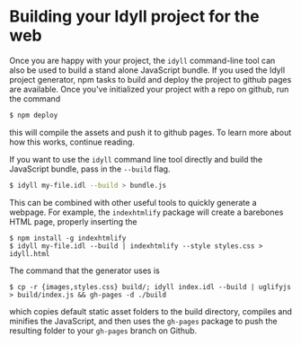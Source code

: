 
# Building your Idyll project for the web

Once you are happy with your project, the `idyll` command-line tool can also be used to 
build a stand alone JavaScript bundle. If you used the Idyll project generator, npm tasks
to build and deploy the project to github pages are available. Once you've initialized your 
project with a repo on github, run the command 

```sh
$ npm deploy
``` 

this will compile the assets and push it to github 
pages. To learn more about how this works, continue reading.

If you want to use the `idyll` command line tool directly and build the JavaScript bundle, pass in
the `--build` flag.

```sh
$ idyll my-file.idl --build > bundle.js
```

This can be combined with other
useful tools to quickly generate a webpage. For example, 
the `indexhtmlify` package will create a barebones HTML page,
properly inserting the 

```
$ npm install -g indexhtmlify
$ idyll my-file.idl --build | indexhtmlify --style styles.css > idyll.html
```

The command that the generator uses is 

```
$ cp -r {images,styles.css} build/; idyll index.idl --build | uglifyjs > build/index.js && gh-pages -d ./build
```

which copies default static asset folders to the build directory, compiles and minifies the JavaScript, and 
then uses the `gh-pages` package to push the resulting folder to your `gh-pages` branch on Github.